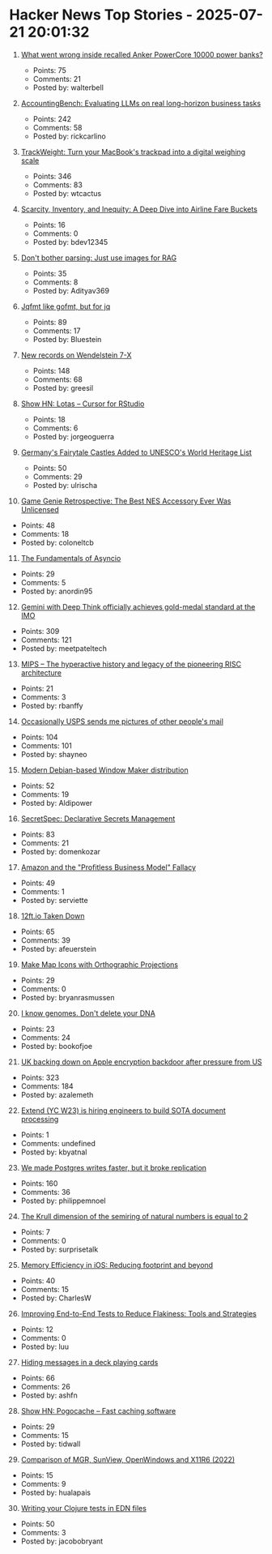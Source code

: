 # Hacker News Top Stories - 2025-07-21 20:01:32

1. [What went wrong inside recalled Anker PowerCore 10000 power banks?](https://www.lumafield.com/article/what-went-wrong-inside-these-recalled-power-banks)
   - Points: 75
   - Comments: 21
   - Posted by: walterbell

2. [AccountingBench: Evaluating LLMs on real long-horizon business tasks](https://accounting.penrose.com/)
   - Points: 242
   - Comments: 58
   - Posted by: rickcarlino

3. [TrackWeight: Turn your MacBook's trackpad into a digital weighing scale](https://github.com/KrishKrosh/TrackWeight)
   - Points: 346
   - Comments: 83
   - Posted by: wtcactus

4. [Scarcity, Inventory, and Inequity: A Deep Dive into Airline Fare Buckets](https://blog.getjetback.com/scarcity-inventory-and-inequity-a-deep-dive-into-airline-fare-buckets/)
   - Points: 16
   - Comments: 0
   - Posted by: bdev12345

5. [Don't bother parsing: Just use images for RAG](https://www.morphik.ai/blog/stop-parsing-docs)
   - Points: 35
   - Comments: 8
   - Posted by: Adityav369

6. [Jqfmt like gofmt, but for jq](https://github.com/noperator/jqfmt)
   - Points: 89
   - Comments: 17
   - Posted by: Bluestein

7. [New records on Wendelstein 7-X](https://www.iter.org/node/20687/new-records-wendelstein-7-x)
   - Points: 148
   - Comments: 68
   - Posted by: greesil

8. [Show HN: Lotas – Cursor for RStudio](https://www.lotas.ai/)
   - Points: 18
   - Comments: 6
   - Posted by: jorgeoguerra

9. [Germany's Fairytale Castles Added to UNESCO's World Heritage List](https://www.smithsonianmag.com/smart-news/germanys-stunning-fairytale-castles-added-to-unescos-world-heritage-list-180987007/)
   - Points: 50
   - Comments: 29
   - Posted by: ulrischa

10. [Game Genie Retrospective: The Best NES Accessory Ever Was Unlicensed](https://tedium.co/2025/07/21/the-game-genie-generation/)
   - Points: 48
   - Comments: 18
   - Posted by: coloneltcb

11. [The Fundamentals of Asyncio](https://github.com/anordin95/a-conceptual-overview-of-asyncio/blob/main/readme.md)
   - Points: 29
   - Comments: 5
   - Posted by: anordin95

12. [Gemini with Deep Think officially achieves gold-medal standard at the IMO](https://deepmind.google/discover/blog/advanced-version-of-gemini-with-deep-think-officially-achieves-gold-medal-standard-at-the-international-mathematical-olympiad/)
   - Points: 309
   - Comments: 121
   - Posted by: meetpateltech

13. [MIPS – The hyperactive history and legacy of the pioneering RISC architecture](https://thechipletter.substack.com/p/mips)
   - Points: 21
   - Comments: 3
   - Posted by: rbanffy

14. [Occasionally USPS sends me pictures of other people's mail](https://the418.substack.com/p/a-bug-in-the-mail)
   - Points: 104
   - Comments: 101
   - Posted by: shayneo

15. [Modern Debian-based Window Maker distribution](https://wmlive.sourceforge.net/)
   - Points: 52
   - Comments: 19
   - Posted by: Aldipower

16. [SecretSpec: Declarative Secrets Management](https://devenv.sh/blog/2025/07/21/announcing-secretspec-declarative-secrets-management/)
   - Points: 83
   - Comments: 21
   - Posted by: domenkozar

17. [Amazon and the "Profitless Business Model" Fallacy](https://www.eugenewei.com/blog/2013/10/25/amazon-and-the-profitless-business-model-narrative)
   - Points: 49
   - Comments: 1
   - Posted by: serviette

18. [12ft.io Taken Down](https://www.newsmediaalliance.org/takedown-of-12ftio/)
   - Points: 65
   - Comments: 39
   - Posted by: afeuerstein

19. [Make Map Icons with Orthographic Projections](https://www.esri.com/arcgis-blog/products/arcgis-living-atlas/mapping/custom-orthographic-icons)
   - Points: 29
   - Comments: 0
   - Posted by: bryanrasmussen

20. [I know genomes. Don't delete your DNA](https://stevensalzberg.substack.com/p/i-know-genomes-dont-delete-your-dna)
   - Points: 23
   - Comments: 24
   - Posted by: bookofjoe

21. [UK backing down on Apple encryption backdoor after pressure from US](https://arstechnica.com/tech-policy/2025/07/uk-backing-down-on-apple-encryption-backdoor-after-pressure-from-us/)
   - Points: 323
   - Comments: 184
   - Posted by: azalemeth

22. [Extend (YC W23) is hiring engineers to build SOTA document processing](https://jobs.ashbyhq.com/extend)
   - Points: 1
   - Comments: undefined
   - Posted by: kbyatnal

23. [We made Postgres writes faster, but it broke replication](https://www.paradedb.com/blog/lsm_trees_in_postgres)
   - Points: 160
   - Comments: 36
   - Posted by: philippemnoel

24. [The Krull dimension of the semiring of natural numbers is equal to 2](https://freedommathdance.blogspot.com/2025/07/the-krull-dimension-of-natural-numbers.html)
   - Points: 7
   - Comments: 0
   - Posted by: surprisetalk

25. [Memory Efficiency in iOS: Reducing footprint and beyond](https://antongubarenko.substack.com/p/memory-efficiency-in-ios-reducing)
   - Points: 40
   - Comments: 15
   - Posted by: CharlesW

26. [Improving End-to-End Tests to Reduce Flakiness: Tools and Strategies](https://blog.testresult.co/improving-end-to-end-tests-to-reduce-flakiness-tools-strategies/)
   - Points: 12
   - Comments: 0
   - Posted by: luu

27. [Hiding messages in a deck playing cards](https://asherfalcon.com/blog/posts/3)
   - Points: 66
   - Comments: 26
   - Posted by: ashfn

28. [Show HN: Pogocache – Fast caching software](https://github.com/tidwall/pogocache)
   - Points: 29
   - Comments: 15
   - Posted by: tidwall

29. [Comparison of MGR, SunView, OpenWindows and X11R6 (2022)](http://oldvcr.blogspot.com/2022/10/if-one-guis-not-enough-for-your-sparc.html)
   - Points: 15
   - Comments: 9
   - Posted by: hualapais

30. [Writing your Clojure tests in EDN files](https://biffweb.com/p/edn-tests/)
   - Points: 50
   - Comments: 3
   - Posted by: jacobobryant

